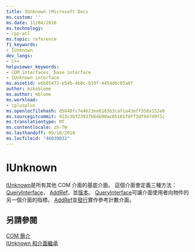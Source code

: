 ```yaml
---
title: IUnknown |Microsoft Docs
ms.custom: ''
ms.date: 11/04/2016
ms.technology:
- cpp-atl
ms.topic: reference
f1_keywords:
- IUnknown
dev_langs:
- C++
helpviewer_keywords:
- COM interfaces, base interface
- IUnknown interface
ms.assetid: e6b85472-e54b-4b8c-b19f-4454d6c05a8f
author: mikeblome
ms.author: mblome
ms.workload:
- cplusplus
ms.openlocfilehash: d5840fc7e4623ee6163b3caf1a43eff358a152e6
ms.sourcegitcommit: 913c3bf23937b64b90ac05181fdff3df947d9f1c
ms.translationtype: MT
ms.contentlocale: zh-TW
ms.lasthandoff: 09/18/2018
ms.locfileid: "46039032"
---
```

# <a name="iunknown"></a>IUnknown

[IUnknown](/windows/desktop/api/unknwn/nn-unknwn-iunknown)是所有其他 COM 介面的基底介面。  這個介面會定義三種方法： [QueryInterface](/windows/desktop/api/unknwn/nf-unknwn-iunknown-queryinterface(q_))， [AddRef](/windows/desktop/api/unknwn/nf-unknwn-iunknown-addref)，並[版本](/windows/desktop/api/unknwn/nf-unknwn-iunknown-release)。 [QueryInterface](/windows/desktop/api/unknwn/nf-unknwn-iunknown-queryinterface(q_))可讓介面使用者向物件的另一個介面的指標。 [AddRef](/windows/desktop/api/unknwn/nf-unknwn-iunknown-addref)並[發行](/windows/desktop/api/unknwn/nf-unknwn-iunknown-release)實作參考計數介面。

## <a name="see-also"></a>另請參閱

[COM 簡介](../atl/introduction-to-com.md)<br/>
[IUnknown 和介面繼承](/windows/desktop/com/iunknown-and-interface-inheritance)


